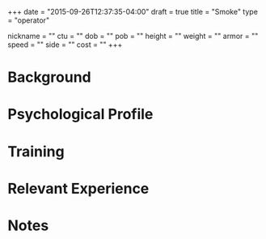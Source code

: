 +++
date = "2015-09-26T12:37:35-04:00"
draft = true
title = "Smoke"
type = "operator"

nickname = ""
ctu = ""
dob = ""
pob = ""
height = ""
weight = ""
armor = ""
speed = ""
side = ""
cost = ""
+++

# Background

# Psychological Profile

# Training

# Relevant Experience

# Notes
